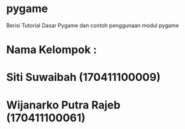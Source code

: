 # pygame
Berisi Tutorial Dasar Pygame dan contoh penggunaan modul pygame

# Nama Kelompok : 
# Siti Suwaibah         (170411100009)
# Wijanarko Putra Rajeb (170411100061)
